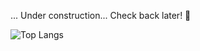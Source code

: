 ... Under construction... Check back later! 🌸

![Top Langs](https://github-readme-stats.vercel.app/api/top-langs/?username=kbmackenzie&layout=compact)

<!--
**kbmackenzie/kbmackenzie** is a ✨ _special_ ✨ repository because its `README.md` (this file) appears on your GitHub profile.

Here are some ideas to get you started:

- 🔭 I’m currently working on ...
- 🌱 I’m currently learning ...
- 👯 I’m looking to collaborate on ...
- 🤔 I’m looking for help with ...
- 💬 Ask me about ...
- 📫 How to reach me: ...
- 😄 Pronouns: ...
- ⚡ Fun fact: ...
-->
